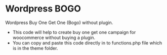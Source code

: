 # Wordpress BOGO
Wordpress Buy One Get One (Bogo) without plugin.

* This code will help to create buy one get one campaign for woocommerce without buying a plugin.
* You can copy and paste this code directly in to functions.php file which is in the theme folder.
